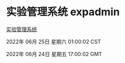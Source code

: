 # 实验管理系统 expadmin
[实验管理系统](http://:56808/expadmin-782313d2-e1b1-4ea7-932e-3a55e6a1a4d0/)

2022年 06月 25日 星期六 01:00:02 CST

2022年 06月 24日 星期五 17:00:02 GMT

